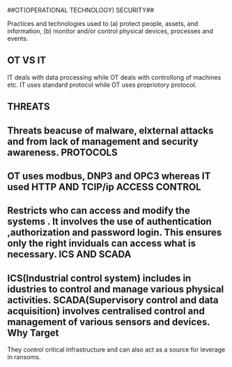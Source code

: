 ##OT(OPERATIONAL TECHNOLOGY) SECURITY##

Practices and technologies used to (a) protect people, assets, and information, (b) monitor and/or control physical devices, processes and events.

**OT VS IT**
---

IT deals with data processing while OT deals with controllong of machines etc.
IT uses standard protocol while OT uses propriotory protocol.


**THREATS**
---
Threats beacuse of malware, elxternal attacks and from lack of management and security awareness.
 **PROTOCOLS**
 ---
 OT uses modbus, DNP3 and OPC3
 whereas IT used HTTP AND TCIP/ip
 **ACCESS CONTROL**
 ---
 Restricts who can access and modify the systems . It involves the use of authentication ,authorization and password login.
 This ensures only the right inviduals can access what is necessary.
 **ICS AND SCADA**
 ---
 ICS(Industrial control system) includes in idustries to control and manage various physical activities.
 SCADA(Supervisory control and data acquisition) involves centralised control and management of various sensors and devices.
 **Why Target**
 ---
 They control critical infrastructure and can also act as a source for leverage in ransoms.
 
 
